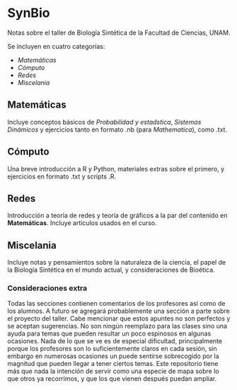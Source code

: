 # SynBio
Notas sobre el taller de Biología Sintética de la Facultad de Ciencias, UNAM.

Se incluyen en cuatro categorías:

  - *Matemáticas*
  - *Cómputo*
  - *Redes*
  - *Miscelania*

## Matemáticas

  Incluye conceptos básicos de *Probabilidad y estadstica*, *Sistemas Dinámicos* y ejercicios tanto en formato .nb (para _Mathematica_), como .txt.

## Cómputo

  Una breve introducción a R y Python, materiales extras sobre el primero, y ejercicios en formato .txt y scripts .R.
  
## Redes

  Introducción a teoría de redes y teoría de gráficos a la par del contenido en **Matemáticas**. Incluye artículos usados en el curso.
  
## Miscelania

  Incluye notas y pensamientos sobre la naturaleza de la ciencia, el papel de la Biología Sintética en el mundo actual, y consideraciones de Bioética.

### Consideraciones extra
  
  Todas las secciones contienen comentarios de los profesores así como de los alumnos. A futuro se agregará probablemente una sección a parte sobre el proyecto del taller.
  Cabe mencionar que estos apuntes no son perfectos y se aceptan sugerencias. No son ningún reemplazo para las clases sino una ayuda para temas que pueden resultar un poco espinosos en algunas ocasiones. Nada de lo que se ve es de especial dificultad, principalmente porque los profesores son lo suficientemente claros en cada sesión, sin embargo en numerosas ocasiones un puede sentirse sobrecogido por la magnitud que pueden llegar a tener ciertos temas. Este repositorio tiene más que nada la intención de servir como una especie de mapa sobre lo que otros ya recorrimos, y que los que vienen después puedan ampliar.
